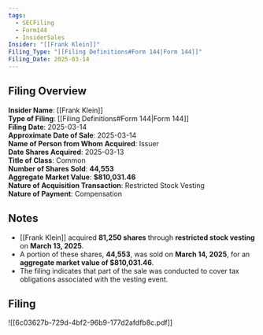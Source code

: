 ```yaml
---
tags:
  - SECFiling
  - Form144
  - InsiderSales
Insider: "[[Frank Klein]]"
Filing_Type: "[[Filing Definitions#Form 144|Form 144]]"
Filing_Date: 2025-03-14
---
```

## Filing Overview

**Insider Name**: [[Frank Klein]]  
**Type of Filing**: [[Filing Definitions#Form 144|Form 144]]  
**Filing Date**: 2025-03-14  
**Approximate Date of Sale**: 2025-03-14  
**Name of Person from Whom Acquired**: Issuer  
**Date Shares Acquired**: 2025-03-13  
**Title of Class**: Common  
**Number of Shares Sold**: **44,553**  
**Aggregate Market Value**: **$810,031.46**  
**Nature of Acquisition Transaction**: Restricted Stock Vesting  
**Nature of Payment**: Compensation  

## Notes

- [[Frank Klein]] acquired **81,250 shares** through **restricted stock vesting** on **March 13, 2025**.
- A portion of these shares, **44,553**, was sold on **March 14, 2025**, for an **aggregate market value of $810,031.46**.
- The filing indicates that part of the sale was conducted to cover tax obligations associated with the vesting event.

## Filing

![[6c03627b-729d-4bf2-96b9-177d2afdfb8c.pdf]]
